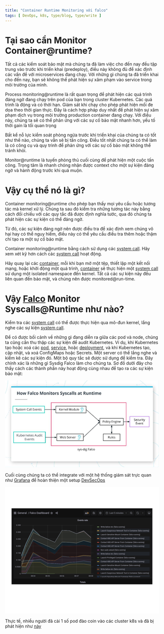 ```yaml
---
title: "Container Runtime Monitoring với falco"
tags: [ DevOps, k8s, type/blog, type/write ]
---
```


# Tại sao cần Monitor Container@runtime?

Tất cả các kiểm soát bảo mật mà chúng ta đã làm việc cho đến nay đều tập trung vào trước khi triển khai (predeploy),
điều này không
đủ để xác định các vấn đề với microservices đang chạy. Với những gì chúng ta đã triển khai cho đến nay, bạn sẽ không thể
phát hiện sự xâm phạm vào service trong môi trường của mình.

Process monitoring@runtime là rất quan trọng để phát hiện các quá trình đáng ngờ đang chạy trên pod của bạn trong
cluster
Kubernetes. Các quá trình là động và có thời hạn. Giám sát khi chạy cho phép phát hiện mối đe dọa theo thời gian thực.
Đây là cách hợp pháp duy nhất để phát hiện sự xâm phạm dịch vụ trong môi trường production container đang chạy. Với điều
này, chúng ta sẽ có thể phản ứng với các sự cố bảo mật nhanh hơn, yếu tố thời gain là tối quan trọng

Bất kể nỗ lực kiểm soát phòng ngừa trước khi triển khai của chúng ta có tốt như thế nào, chúng ta vẫn sẽ bị tấn công.
Điều tốt nhất chúng
ta có thể làm là có công cụ và quy trình để phản ứng với các sự cố bảo mật không thể tránh khỏi.

Monitor@runtime là tuyến phòng thủ cuối cùng để phát hiện một cuộc tấn công. Trọng tâm là nhanh chóng nhận được context
cho một sự kiện đáng ngờ và hành động trước khi quá muộn.

# Vậy cụ thể nó là gì?

Container monitoring@runtime cho phép bạn thấy mọi yêu cầu hoặc tương tác mà kernel xử lý. Chúng ta sau đó kiểm tra
những tương tác này bằng cách đối chiếu với các quy tắc đã được định nghĩa tước, qua đó chúng ta phát hiện các sự kiện
có thể đáng ngờ.

Từ đó, các sự kiện đáng ngờ nên được điều tra để xác định xem chúng vô hại hay có thể nguy hiểm, điều này có thể yêu cầu
điều tra thêm hoặc thậm chí tạo ra một sự cố bảo mật.

Container monitoring@runtime bằng cách sử dụng các [system call](system_call). Hãy xem xét kỹ hơn cách
các [system call](system_call) hoạt
động.

Hãy quay lại các [container](container), mỗi khi bạn mở một tệp, thiết lập một kết nối mạng,
hoặc khởi động một quá trình, [container](container) sẽ thực hiện một [system call](system_call) sử dụng một isolated
namespace đến kernel.
Tất cả các sự kiện này đều liên quan đến bảo mật, và chúng nên được monitored@run-time.

# Vậy [Falco](falco.md) Monitor Syscalls@Runtime như nào?

Kiểm tra các [system call](system_call) có thể được thực hiện qua mô-đun kernel, lắng nghe các sự kiện [system call](system_call).

Để có được bối cảnh về những gì đang diễn ra giữa các pod và node, chúng ta cũng cần thu thập các sự kiện để audit
Kubernetes. Ví dụ, khi Kubernetes tạo hoặc xoá các [pod](pod), [service](service), hoặc [deployment](deployment), và khi Kubernetes tạo, cập nhật, và
xoá ConfigMaps hoặc Secrets. Một server có thể lắng nghe và kiểm kê các sự kiện đó. Một bộ quy tắc sẽ được sử dụng để kiểm
tra. Đây chính xác là những gì Sysdig Falco làm cho chúng ta. Sơ đồ dưới đây cho thấy cách các thành phần này hoạt động cùng nhau để tạo ra các sự kiện bảo mật:

![alt text](../assets/img/falco-sysdig.png)

Cuối cùng chúng ta có thể integrate với một hệ thống giám sát trực quan như [Grafana](grafana) để hoàn thiện một setup [DevSecOps](devsecops)

![alt_text](../assets/img/falco-grafana.png)

Thực tế, nhiều người đã cài 1 số pod đào coin vào các cluster k8s và đã bị phát hiện như [này](https://falco.org/blog/falco-detect-cryptomining/)